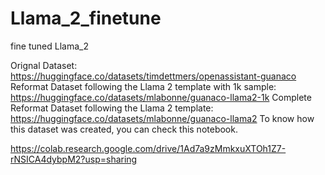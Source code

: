 # Llama_2_finetune
fine tuned Llama_2


Orignal Dataset: https://huggingface.co/datasets/timdettmers/openassistant-guanaco
Reformat Dataset following the Llama 2 template with 1k sample: https://huggingface.co/datasets/mlabonne/guanaco-llama2-1k
Complete Reformat Dataset following the Llama 2 template: https://huggingface.co/datasets/mlabonne/guanaco-llama2
To know how this dataset was created, you can check this notebook.

https://colab.research.google.com/drive/1Ad7a9zMmkxuXTOh1Z7-rNSICA4dybpM2?usp=sharing
